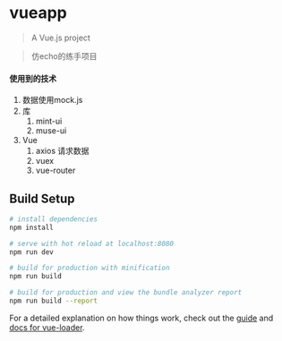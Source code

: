 # vueapp

> A Vue.js project  

> 仿echo的练手项目
#### 使用到的技术
1. 数据使用mock.js
2. 库
   1. mint-ui
   2. muse-ui
3. Vue
    1. axios 请求数据
    2. vuex
    3. vue-router   
## Build Setup

``` bash
# install dependencies
npm install

# serve with hot reload at localhost:8080
npm run dev

# build for production with minification
npm run build

# build for production and view the bundle analyzer report
npm run build --report
```

For a detailed explanation on how things work, check out the [guide](http://vuejs-templates.github.io/webpack/) and [docs for vue-loader](http://vuejs.github.io/vue-loader).
